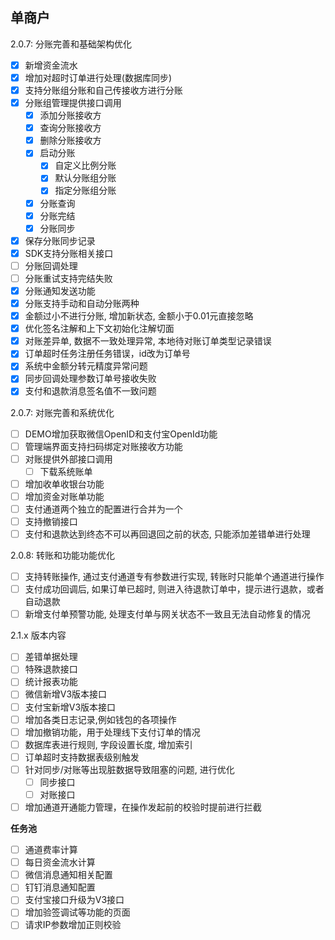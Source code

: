 ## 单商户
2.0.7: 分账完善和基础架构优化
- [x] 新增资金流水
- [x] 增加对超时订单进行处理(数据库同步)
- [x] 支持分账组分账和自己传接收方进行分账
- [x] 分账组管理提供接口调用
  - [x] 添加分账接收方
  - [x] 查询分账接收方
  - [x] 删除分账接收方
  - [x] 启动分账
    - [x] 自定义比例分账
    - [x] 默认分账组分账
    - [x] 指定分账组分账
  - [x] 分账查询
  - [x] 分账完结
  - [x] 分账同步
- [x] 保存分账同步记录
- [x] SDK支持分账相关接口
- [ ] 分账回调处理
- [ ] 分账重试支持完结失败
- [x] 分账通知发送功能
- [x] 分账支持手动和自动分账两种
- [x] 金额过小不进行分账, 增加新状态, 金额小于0.01元直接忽略
- [x] 优化签名注解和上下文初始化注解切面
- [x] 对账差异单, 数据不一致处理异常, 本地待对账订单类型记录错误
- [x] 订单超时任务注册任务错误，id改为订单号
- [x] 系统中金额分转元精度异常问题
- [x] 同步回调处理参数订单号接收失败
- [x] 支付和退款消息签名值不一致问题

2.0.7: 对账完善和系统优化
- [ ] DEMO增加获取微信OpenID和支付宝OpenId功能
- [ ] 管理端界面支持扫码绑定对账接收方功能
- [ ] 对账提供外部接口调用
  - [ ] 下载系统账单
- [ ] 增加收单收银台功能
- [ ] 增加资金对账单功能
- [ ] 支付通道两个独立的配置进行合并为一个
- [ ] 支持撤销接口
- [ ] 支付和退款达到终态不可以再回退回之前的状态, 只能添加差错单进行处理

2.0.8: 转账和功能功能优化
- [ ] 支持转账操作, 通过支付通道专有参数进行实现, 转账时只能单个通道进行操作
- [ ] 支付成功回调后, 如果订单已超时, 则进入待退款订单中，提示进行退款，或者自动退款
- [ ] 新增支付单预警功能, 处理支付单与网关状态不一致且无法自动修复的情况

2.1.x 版本内容
- [ ] 差错单据处理
- [ ] 特殊退款接口
- [ ] 统计报表功能
- [ ] 微信新增V3版本接口
- [ ] 支付宝新增V3版本接口
- [ ] 增加各类日志记录,例如钱包的各项操作
- [ ] 增加撤销功能，用于处理线下支付订单的情况
- [ ] 数据库表进行规则, 字段设置长度, 增加索引
- [ ] 订单超时支持数据表级别触发
- [ ] 针对同步/对账等出现脏数据导致阻塞的问题, 进行优化
    - [ ] 同步接口
    - [ ] 对账接口
- [ ] 增加通道开通能力管理，在操作发起前的校验时提前进行拦截
    
**任务池**
- [ ] 通道费率计算
- [ ] 每日资金流水计算
- [ ] 微信消息通知相关配置
- [ ] 钉钉消息通知配置
- [ ] 支付宝接口升级为V3接口
- [ ] 增加验签调试等功能的页面
- [ ] 请求IP参数增加正则校验
